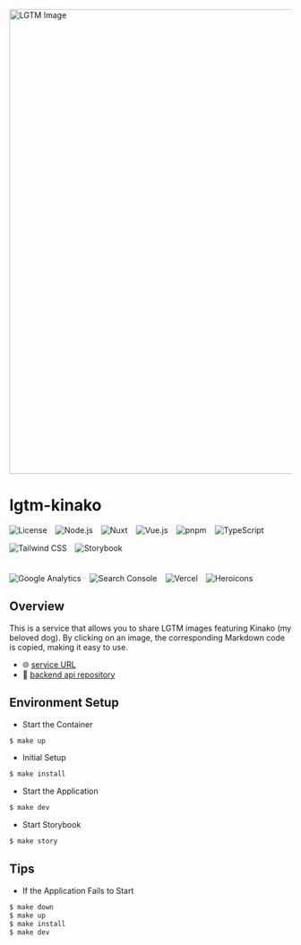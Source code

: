 <img src="https://d18g0hf2wnz3gs.cloudfront.net/20240413001214.JPG" alt="LGTM Image" width="830">


# lgtm-kinako

<div style="display: flex; gap: 15px; flex-wrap: wrap; align-items: center; margin-bottom: 20px;">
  <img src="https://img.shields.io/badge/License-MIT-blue" alt="License">
  <img src="https://img.shields.io/badge/Node.js-v20.12.2-brightgreen" alt="Node.js">
  <img src="https://img.shields.io/badge/Nuxt-v3.6.5-green" alt="Nuxt">
  <img src="https://img.shields.io/badge/Vue.js-v3.2.36-brightgreen" alt="Vue.js">
  <img src="https://img.shields.io/badge/pnpm-v8.13.1-orange" alt="pnpm">
  <img src="https://img.shields.io/badge/TypeScript-v5.2.2-blue" alt="TypeScript">
  <img src="https://img.shields.io/badge/TailwindCSS-v3.3.5-38B2AC" alt="Tailwind CSS">
  <img src="https://img.shields.io/badge/Storybook-v7.6.17-FF4785" alt="Storybook">
</div>

<br/>

<div style="display: flex; gap: 15px; flex-wrap: wrap; align-items: center;">
  <img src="https://img.shields.io/badge/Google%20Analytics-Dashboard-blue?logo=google-analytics&logoColor=white" alt="Google Analytics">
  <img src="https://img.shields.io/badge/Search%20Console-Website-blue?logo=google-search-console&logoColor=white" alt="Search Console">
  <img src="https://img.shields.io/badge/Vercel-Dashboard-black?logo=vercel&logoColor=white" alt="Vercel">
  <img src="https://img.shields.io/badge/Heroicons-Icons-blueviolet?logo=heroicons&logoColor=white" alt="Heroicons">
</div>


## Overview

This is a service that allows you to share LGTM images featuring Kinako (my beloved dog). By clicking on an image, the corresponding Markdown code is copied, making it easy to use.

- 🌐 [service URL](https://lgtm-kinako.com/)  
- 🔧 [backend api repository](https://github.com/Kazuya-Sakamoto/lgtm-kinako-api)  

## Environment Setup

- Start the Container

```bash
$ make up
```

- Initial Setup

```bash
$ make install
```

- Start the Application

```bash
$ make dev
```

- Start Storybook

```bash
$ make story
```

## Tips

- If the Application Fails to Start

```bash
$ make down
$ make up
$ make install
$ make dev
```
